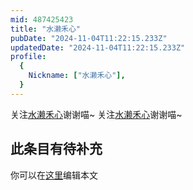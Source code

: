```yaml
---
mid: 487425423
title: "水濑禾心"
pubDate: "2024-11-04T11:22:15.233Z"
updatedDate: "2024-11-04T11:22:15.233Z"
profile:
  {
    Nickname: ["水濑禾心"],
  }
---
```


关注[水濑禾心](https://space.bilibili.com/487425423)谢谢喵~ 关注[水濑禾心](https://space.bilibili.com/487425423)谢谢喵~

## 此条目有待补充
你可以在[这里](https://github.com/Yuhanawa/VTuber.ICU-Content/edit/master/v/水濑禾心/index.md)编辑本文
